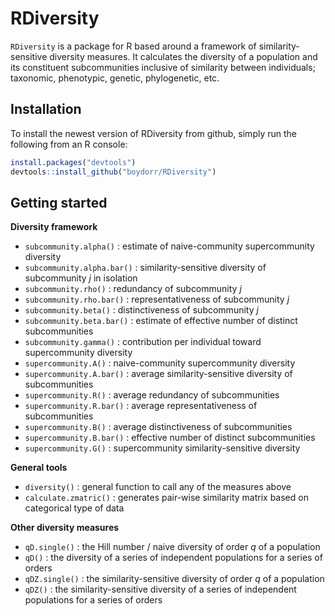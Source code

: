 # RDiversity

`RDiversity` is a package for R based around a framework of similarity-sensitive diversity measures. It calculates the diversity of a population and its constituent subcommunities inclusive of similarity between individuals; taxonomic, phenotypic, genetic, phylogenetic, etc. 

## Installation

To install the newest version of RDiversity from github, simply run the following from an R console:
```r
install.packages("devtools")
devtools::install_github("boydorr/RDiversity")
```

## Getting started

**Diversity framework**
* `subcommunity.alpha()` : estimate of naive-community supercommunity diversity 
* `subcommunity.alpha.bar()` : similarity-sensitive diversity of subcommunity *j* in isolation
* `subcommunity.rho()` : redundancy of subcommunity *j*
* `subcommunity.rho.bar()` : representativeness of subcommunity *j*
* `subcommunity.beta()` : distinctiveness of subcommunity *j*
* `subcommunity.beta.bar()` : estimate of effective number of distinct subcommunities
* `subcommunity.gamma()` : contribution per individual toward supercommunity diversity 
* `supercommunity.A()` : naive-community supercommunity diversity 
* `supercommunity.A.bar()` : average similarity-sensitive diversity of subcommunities 
* `supercommunity.R()` : average redundancy of subcommunities
* `supercommunity.R.bar()` : average representativeness of subcommunities
* `supercommunity.B()` : average distinctiveness of subcommunities
* `supercommunity.B.bar()` : effective number of distinct subcommunities 
* `supercommunity.G()` : supercommunity similarity-sensitive diversity 

**General tools**
* `diversity()` : general function to call any of the measures above
* `calculate.zmatric()` : generates pair-wise similarity matrix based on categorical type of data

**Other diversity measures**
* `qD.single()` : the Hill number / naive diversity of order *q* of a population
* `qD()` : the diversity of a series of independent populations for a series of orders
* `qDZ.single()` : the similarity-sensitive diversity of order *q* of a population
* `qDZ()` : the similarity-sensitive diversity of a series of independent populations for a series of orders

